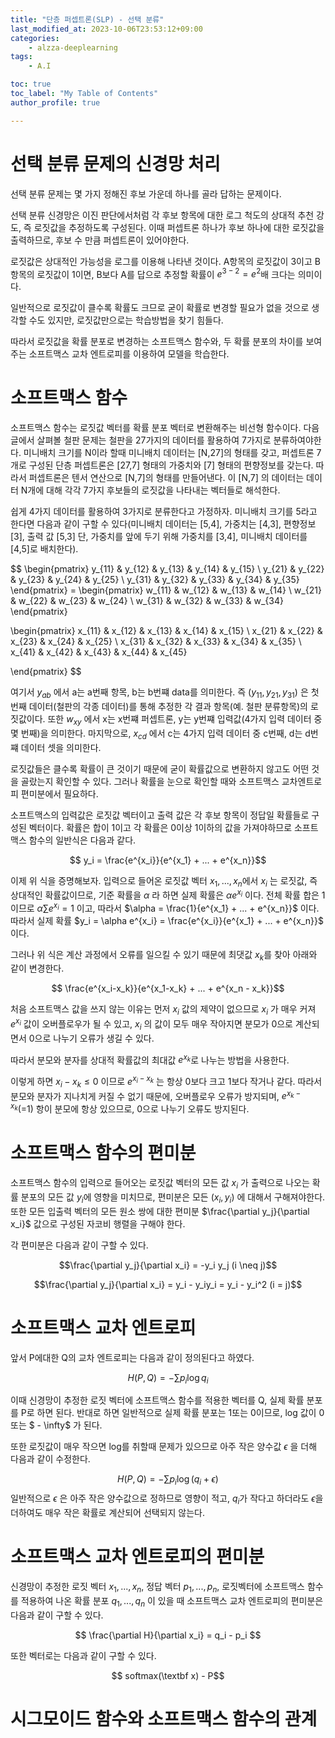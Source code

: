 ```yaml
---
title: "단층 퍼셉트론(SLP) - 선택 분류"
last_modified_at: 2023-10-06T23:53:12+09:00
categories:
    - alzza-deeplearning
tags:
    - A.I

toc: true
toc_label: "My Table of Contents"
author_profile: true

---
```

# 선택 분류 문제의 신경망 처리
선택 분류 문제는 몇 가지 정해진 후보 가운데 하나를 골라 답하는 문제이다.

선택 분류 신경망은 이진 판단에서처럼 각 후보 항목에 대한 로그 척도의 상대적 추천 강도, 즉 로짓값을 추정하도록 구성된다. 이때 퍼셉트론 하나가 후보 하나에 대한 로짓값을 출력하므로, 후보 수 만큼 퍼셉트론이 있어야한다.

로짓값은 상대적인 가능성을 로그를 이용해 나타낸 것이다. A항목의 로짓값이 3이고 B항목의 로짓값이 1이면, B보다 A를 답으로 추정할 확률이 $e^{3-2} = e^2$배 크다는 의미이다.

일반적으로 로짓값이 클수록 확률도 크므로 굳이 확률로 변경할 필요가 없을 것으로 생각할 수도 있지만, 로짓값만으로는 학습방법을 찾기 힘들다.

따라서 로짓값을 확률 분포로 변경하는 소프트맥스 함수와, 두 확률 분포의 차이를 보여주는 소프트맥스 교차 엔트로피를 이용하여 모델을 학습한다.

# 소프트맥스 함수
소프트맥스 함수는 로짓값 벡터를 확률 분포 벡터로 변환해주는 비선형 함수이다. 다음 글에서 살펴볼 철판 문제는 철판을 27가지의 데이터를 활용하여 7가지로 분류하여야한다. 미니배치 크기를 N이라 할때 미니배치 데이터는 [N,27]의 형태를 갖고, 퍼셉트론 7개로 구성된 단층 퍼셉트론은 [27,7] 형태의 가중치와 [7] 형태의 편향정보를 갖는다. 따라서 퍼셉트론은 텐서 연산으로 [N,7]의 형태를 만들어낸다. 이 [N,7] 의 데이터는 데이터 N개에 대해 각각 7가지 후보들의 로짓값을 나타내는 벡터들로 해석한다.

쉽게 4가지 데이터를 활용하여 3가지로 분류한다고 가정하자. 미니배치 크기를 5라고 한다면 다음과 같이 구할 수 있다(미니배치 데이터는 [5,4], 가중치는 [4,3], 편향정보 [3], 출력 값 [5,3] 단, 가중치를 앞에 두기 위해 가중치를 [3,4], 미니배치 데이터를 [4,5]로 배치한다).

$$ \begin{pmatrix} y_{11} & y_{12} & y_{13} & y_{14} & y_{15} \\
                   y_{21} & y_{22} & y_{23} & y_{24} & y_{25} \\
                    y_{31} & y_{32} & y_{33} & y_{34} & y_{35}
\end{pmatrix}
 = \begin{pmatrix} w_{11} & w_{12} & w_{13} & w_{14} \\
                    w_{21} & w_{22} & w_{23} & w_{24} \\
                    w_{31} & w_{32} & w_{33} & w_{34}
 \end{pmatrix}

 \begin{pmatrix} x_{11} & x_{12} & x_{13} & x_{14} & x_{15} \\
                x_{21} & x_{22} & x_{23} & x_{24} & x_{25} \\
                x_{31} & x_{32} & x_{33} & x_{34} & x_{35} \\
                x_{41} & x_{42} & x_{43} & x_{44} & x_{45}

 \end{pmatrix}
$$

여기서 $y_{ab}$ 에서 a는 a번째 항목, b는 b번쨰 data를 의미한다. 즉 $(y_{11},y_{21},y_{31})$ 은 첫번째 데이터(철판의 각종 데이터)를 통해 추정한 각 결과 항목(예. 철판 분류항목)의 로짓값이다. 또한 $w_{xy}$ 에서 x는 x번쨰 퍼셉트론, y는 y번쨰 입력값(4가지 입력 데이터 중 몇 번째)을 의미한다. 마지막으로, $x_{cd}$ 에서 c는 4가지 입력 데이터 중 c번째, d는 d번쨰 데이터 셋을 의미한다. 

로짓값들은 클수록 확률이 큰 것이기 때문에 굳이 확률값으로 변환하지 않고도 어떤 것을 골랐는지 확인할 수 있다. 그러나 확률을 눈으로 확인할 때와 소프트맥스 교차엔트로피 편미분에서 필요하다.

소프트맥스의 입력값은 로짓값 벡터이고 출력 값은 각 후보 항목이 정답일 확률들로 구성된 벡터이다. 확률은 합이 1이고 각 확률은 0이상 1이하의 값을 가져야하므로 소프트맥스 함수의 일반식은 다음과 같다.

$$ y_i = \frac{e^{x_i}}{e^{x_1} + ... + e^{x_n}}$$

이제 위 식을 증명해보자. 입력으로 들어온 로짓값 벡터 $x_1, ..., x_n$에서 $x_i$ 는 로짓값, 즉 상대적인 확률값이므로, 기준 확률을 $\alpha$ 라 하면 실제 확률은 $\alpha e^{x_i}$ 이다. 전체 확률 합은 1이므로 $\alpha \sum e^{x_i} = 1$ 이고, 따라서 $\alpha = \frac{1}{e^{x_1} + ... + e^{x_n}}$ 이다. 따라서 실제 확률 $y_i = \alpha e^{x_i} = \frac{e^{x_i}}{e^{x_1} + ... + e^{x_n}}$ 이다.


그러나 위 식은 계산 과정에서 오류를 일으킬 수 있기 때문에 최댓값 $x_k$를 찾아 아래와 같이 변경한다.

$$ \frac{e^{x_i-x_k}}{e^{x_1-x_k} + ... + e^{x_n - x_k}}$$

처음 소프트맥스 값을 쓰지 않는 이유는 먼저 $x_i$ 값의 제약이 없으므로 $x_i$ 가 매우 커져 $e^{x_i}$ 값이 오버플로우가 될 수 있고, $x_i$ 의 값이 모두 매우 작아지면 분모가 0으로 계산되면서 0으로 나누기 오류가 생길 수 있다.

따라서 분모와 분자를 상대적 확률값의 최대값 $e^{x_k}$로 나누는 방법을 사용한다.

이렇게 하면 $x_i - x_k \leq 0$ 이므로 $e^{x_i - x_k}$ 는 항상 0보다 크고 1보다 작거나 같다. 따라서 분모와 분자가 지나치게 커질 수 없기 때문에, 오버플로우 오류가 방지되며, $e^{x_k-x_k}$(=1) 항이 분모에 항상 있으므로, 0으로 나누기 오류도 방지된다.

# 소프트맥스 함수의 편미분
소프트맥스 함수의 입력으로 들어오는 로짓값 벡터의 모든 값 $x_i$ 가 출력으로 나오는 확률 분포의 모든 값 $y_i$에 영향을 미치므로, 편미분은 모든 $(x_i,y_i)$ 에 대해서 구해져야한다. 또한 모든 입출력 벡터의 모든 원소 쌍에 대한 편미분 $\frac{\partial y_j}{\partial x_i}$ 값으로 구성된 자코비 행렬을 구해야 한다.

각 편미분은 다음과 같이 구할 수 있다.

$$\frac{\partial y_j}{\partial x_i} = -y_i y_j (i \neq j)$$

$$\frac{\partial y_j}{\partial x_i} = y_i - y_iy_i = y_i - y_i^2 (i = j)$$

# 소프트맥스 교차 엔트로피
앞서 P에대한 Q의 교차 엔트로피는 다음과 같이 정의된다고 하였다.

$$ H(P,Q) = - \sum p_i \log q_i$$

이때 신경망이 추정한 로짓 벡터에 소프트맥스 함수를 적용한 벡터를 Q, 실제 확률 분포를 P로 하면 된다. 반대로 하면 일반적으로 실제 확률 분포는 1또는 0이므로, log 값이 0또는 $ - \infty$ 가 된다. 

또한 로짓값이 매우 작으면 log를 취할때 문제가 있으므로 아주 작은 양수값 $\epsilon$ 을 더해 다음과 같이 수정한다.

$$ H(P,Q) = - \sum p_i \log (q_i + \epsilon)$$
일반적으로 $\epsilon$ 은 아주 작은 양수값으로 정하므로 영향이 적고, $q_i$가 작다고 하더라도 $\epsilon$을 더하여도 매우 작은 확률로 계산되어 선택되지 않는다.

# 소프트맥스 교차 엔트로피의 편미분
신경망이 추정한 로짓 벡터 $x_1,...,x_n$, 정답 벡터 $p_1,...,p_n$, 로짓벡터에 소프트맥스 함수를 적용하여 나온 확률 분포 $q_1,...,q_n$ 이 있을 때 소프트맥스 교차 엔트로피의 편미분은 다음과 같이 구할 수 있다.

$$ \frac{\partial H}{\partial x_i} = q_i - p_i $$

또한 벡터로는 다음과 같이 구할 수 있다.

$$ softmax(\textbf x) - P$$

# 시그모이드 함수와 소프트맥스 함수의 관계

